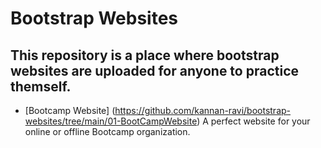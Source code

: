 # Bootstrap Websites 

## This repository is a place where bootstrap websites are uploaded for anyone to practice themself.

- [Bootcamp Website] (https://github.com/kannan-ravi/bootstrap-websites/tree/main/01-BootCampWebsite) A perfect website for your online or offline Bootcamp organization.
